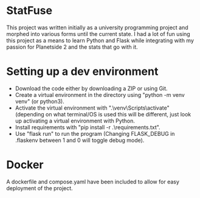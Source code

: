 # StatFuse

  This project was written initially as a university programming project and morphed into various forms until the current state.
  I had a lot of fun using this project as a means to learn Python and Flask while integrating with my passion for Planetside 2 and the stats that go with it.

# Setting up a dev environment

- Download the code either by downloading a ZIP or using Git.
- Create a virtual environment in the directory using "python -m venv venv" (or python3).
- Activate the virtual environment with ".\venv\Scripts\activate" (depending on what terminal/OS is used this will be different, just look up activating a virtual environment with Python.
- Install requirements with "pip install -r .\requirements.txt".
- Use "flask run" to run the program (Changing FLASK_DEBUG in .flaskenv between 1 and 0 will toggle debug mode).



# Docker

A dockerfile and compose.yaml have been included to allow for easy deployment of the project.
